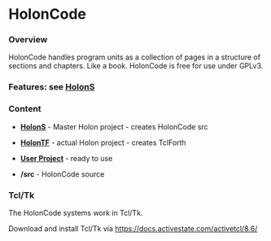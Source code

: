# HolonCode

### Overview

HolonCode handles program units as a collection of pages in a structure of sections and chapters. Like a book.  HolonCode is free for use under GPLv3.



### Features: see [HolonS](https://holonforth.com/holons.html)



### Content


- **[HolonS](https://github.com/wejgaard/HolonCode/tree/master/HolonS)** - Master Holon project - creates HolonCode src

- **[HolonTF](https://github.com/wejgaard/HolonCode/tree/master/HolonTF)** - actual Holon project - creates TclForth

- **[User Project](https://github.com/wejgaard/HolonCode/tree/master/Project)** - ready to use

- **/src** - HolonCode source 



### Tcl/Tk

The HolonCode systems work  in Tcl/Tk.

Download and install Tcl/Tk via https://docs.activestate.com/activetcl/8.6/













